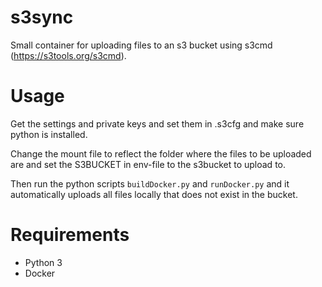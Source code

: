# s3sync

Small container for uploading files to an s3 bucket using s3cmd (https://s3tools.org/s3cmd).

# Usage

Get the settings and private keys and set them in .s3cfg and make sure python is installed.

Change the mount file to reflect the folder where the files to be uploaded are and set the S3BUCKET in env-file to the s3bucket to upload to.

Then run the python scripts `buildDocker.py` and `runDocker.py` and it automatically uploads all files locally that does not exist in the bucket.

# Requirements

- Python 3
- Docker
